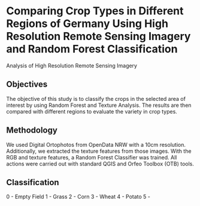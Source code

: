 # Comparing Crop Types in Different Regions of Germany Using High Resolution Remote Sensing Imagery and Random Forest Classification

Analysis of High Resolution Remote Sensing Imagery

## Objectives

The objective of this study is to classify the crops in the selected area of interest by using Random Forest and Texture Analysis. The results are then compared with different regions to evaluate the variety in crop types.

## Methodology

We used Digital Ortophotos from OpenData NRW with a 10cm resolution. Additionally, we extracted the texture features from those images.
With the RGB and texture features, a Random Forest Classifier was trained.
All actions were carried out with standard QGIS and Orfeo Toolbox (OTB) tools.

## Classification

0 - Empty Field
1 - Grass
2 - Corn
3 - Wheat
4 - Potato
5 - 
